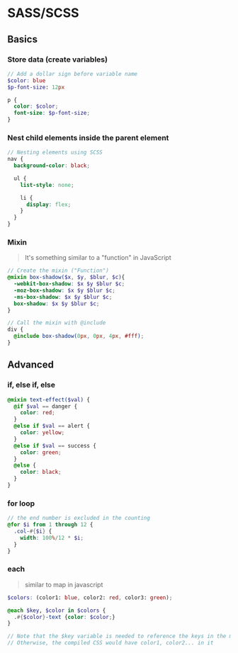 # SASS/SCSS

## Basics

### Store data (create variables)

```scss
// Add a dollar sign before variable name
$color: blue
$p-font-size: 12px

p {
  color: $color;
  font-size: $p-font-size;
}
```

### Nest child elements inside the parent element

```scss
// Nesting elements using SCSS
nav {
  background-color: black;

  ul {
    list-style: none;

    li {
      display: flex;
    }
  }
}
```

### Mixin

> It's something similar to a "function" in JavaScript

```scss
// Create the mixin ("Function")
@mixin box-shadow($x, $y, $blur, $c){ 
  -webkit-box-shadow: $x $y $blur $c;
  -moz-box-shadow: $x $y $blur $c;
  -ms-box-shadow: $x $y $blur $c;
  box-shadow: $x $y $blur $c;
}

// Call the mixin with @include
div {
  @include box-shadow(0px, 0px, 4px, #fff);
}
```

## Advanced

### if, else if, else

```scss
@mixin text-effect($val) {
  @if $val == danger {
    color: red;
  }
  @else if $val == alert {
    color: yellow;
  }
  @else if $val == success {
    color: green;
  }
  @else {
    color: black;
  }
}
```

### for loop

```scss
// the end number is excluded in the counting
@for $i from 1 through 12 {
  .col-#{$i} {
    width: 100%/12 * $i;
  }
}
```

### each

> similar to map in javascript

```scss
$colors: (color1: blue, color2: red, color3: green);

@each $key, $color in $colors {
  .#{$color}-text {color: $color;}
}

// Note that the $key variable is needed to reference the keys in the map.
// Otherwise, the compiled CSS would have color1, color2... in it
```
